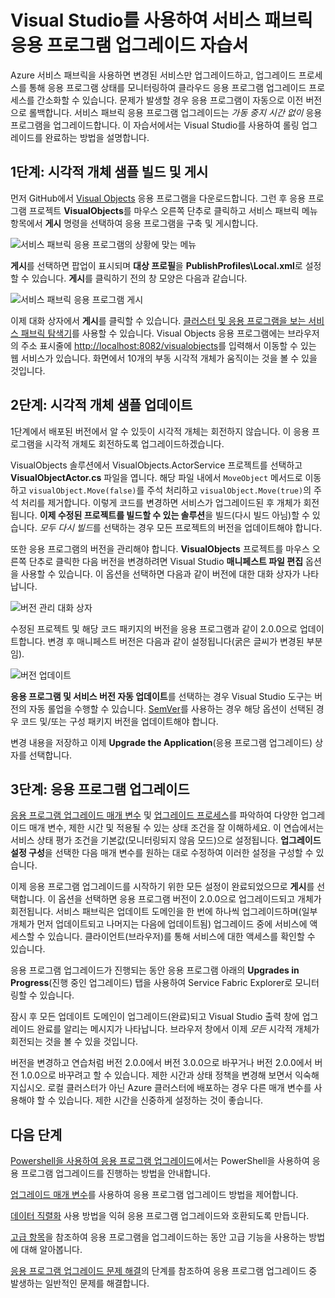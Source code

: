  <properties
   pageTitle="서비스 패브릭 앱 업그레이드 자습서 | Microsoft Azure"
   description="이 문서는 Visual Studio를 사용하여 서비스 패브릭 응용 프로그램의 배포, 코드 변경, 업그레이드 롤아웃 환경을 안내합니다."
   services="service-fabric"
   documentationCenter=".net"
   authors="mani-ramaswamy"
   manager="timlt"
   editor=""/>

<tags
   ms.service="service-fabric"
   ms.devlang="dotnet"
   ms.topic="article"
   ms.tgt_pltfrm="NA"
   ms.workload="NA"
   ms.date="09/14/2016"
   ms.author="subramar"/>



# Visual Studio를 사용하여 서비스 패브릭 응용 프로그램 업그레이드 자습서

Azure 서비스 패브릭을 사용하면 변경된 서비스만 업그레이드하고, 업그레이드 프로세스를 통해 응용 프로그램 상태를 모니터링하여 클라우드 응용 프로그램 업그레이드 프로세스를 간소화할 수 있습니다. 문제가 발생할 경우 응용 프로그램이 자동으로 이전 버전으로 롤백합니다. 서비스 패브릭 응용 프로그램 업그레이드는 *가동 중지 시간 없이* 응용 프로그램을 업그레이드합니다. 이 자습서에서는 Visual Studio를 사용하여 롤링 업그레이드를 완료하는 방법을 설명합니다.


## 1단계: 시각적 개체 샘플 빌드 및 게시

먼저 GitHub에서 [Visual Objects](https://github.com/Azure-Samples/service-fabric-dotnet-getting-started/tree/master/Actors/VisualObjects) 응용 프로그램을 다운로드합니다. 그런 후 응용 프로그램 프로젝트 **VisualObjects**를 마우스 오른쪽 단추로 클릭하고 서비스 패브릭 메뉴 항목에서 **게시** 명령을 선택하여 응용 프로그램을 구축 및 게시합니다.

![서비스 패브릭 응용 프로그램의 상황에 맞는 메뉴][image1]

**게시**를 선택하면 팝업이 표시되며 **대상 프로필**을 **PublishProfiles\\Local.xml**로 설정할 수 있습니다. **게시**를 클릭하기 전의 창 모양은 다음과 같습니다.

![서비스 패브릭 응용 프로그램 게시][image2]

이제 대화 상자에서 **게시**를 클릭할 수 있습니다. [클러스터 및 응용 프로그램을 보는 서비스 패브릭 탐색기](service-fabric-visualizing-your-cluster.md)를 사용할 수 있습니다. Visual Objects 응용 프로그램에는 브라우저의 주소 표시줄에 [http://localhost:8082/visualobjects](http://localhost:8082/visualobjects/)를 입력해서 이동할 수 있는 웹 서비스가 있습니다. 화면에서 10개의 부동 시각적 개체가 움직이는 것을 볼 수 있을 것입니다.

## 2단계: 시각적 개체 샘플 업데이트

1단계에서 배포된 버전에서 알 수 있듯이 시각적 개체는 회전하지 않습니다. 이 응용 프로그램을 시각적 개체도 회전하도록 업그레이드하겠습니다.

VisualObjects 솔루션에서 VisualObjects.ActorService 프로젝트를 선택하고 **VisualObjectActor.cs** 파일을 엽니다. 해당 파일 내에서 `MoveObject` 메서드로 이동하고 `visualObject.Move(false)`를 주석 처리하고 `visualObject.Move(true)`의 주석 처리를 제거합니다. 이렇게 코드를 변경하면 서비스가 업그레이드된 후 개체가 회전됩니다. **이제 수정된 프로젝트를 빌드할 수 있는 솔루션**을 빌드(다시 빌드 아님)할 수 있습니다. *모두 다시 빌드*를 선택하는 경우 모든 프로젝트의 버전을 업데이트해야 합니다.

또한 응용 프로그램의 버전을 관리해야 합니다. **VisualObjects** 프로젝트를 마우스 오른쪽 단추로 클릭한 다음 버전을 변경하려면 Visual Studio **매니페스트 파일 편집** 옵션을 사용할 수 있습니다. 이 옵션을 선택하면 다음과 같이 버전에 대한 대화 상자가 나타납니다.

![버전 관리 대화 상자][image3]

수정된 프로젝트 및 해당 코드 패키지의 버전을 응용 프로그램과 같이 2.0.0으로 업데이트합니다. 변경 후 매니페스트 버전은 다음과 같이 설정됩니다(굵은 글씨가 변경된 부분임).

![버전 업데이트][image4]

**응용 프로그램 및 서비스 버전 자동 업데이트**를 선택하는 경우 Visual Studio 도구는 버전의 자동 롤업을 수행할 수 있습니다. [SemVer](http://www.semver.org)를 사용하는 경우 해당 옵션이 선택된 경우 코드 및/또는 구성 패키지 버전을 업데이트해야 합니다.

변경 내용을 저장하고 이제 **Upgrade the Application**(응용 프로그램 업그레이드) 상자를 선택합니다.


## 3단계: 응용 프로그램 업그레이드

[응용 프로그램 업그레이드 매개 변수](service-fabric-application-upgrade-parameters.md) 및 [업그레이드 프로세스](service-fabric-application-upgrade.md)를 파악하여 다양한 업그레이드 매개 변수, 제한 시간 및 적용될 수 있는 상태 조건을 잘 이해하세요. 이 연습에서는 서비스 상태 평가 조건을 기본값(모니터링되지 않음 모드)으로 설정됩니다. **업그레이드 설정 구성**을 선택한 다음 매개 변수를 원하는 대로 수정하여 이러한 설정을 구성할 수 있습니다.

이제 응용 프로그램 업그레이드를 시작하기 위한 모든 설정이 완료되었으므로 **게시**를 선택합니다. 이 옵션을 선택하면 응용 프로그램 버전이 2.0.0으로 업그레이드되고 개체가 회전됩니다. 서비스 패브릭은 업데이트 도메인을 한 번에 하나씩 업그레이드하며(일부 개체가 먼저 업데이트되고 나머지는 다음에 업데이트됨) 업그레이드 중에 서비스에 액세스할 수 있습니다. 클라이언트(브라우저)를 통해 서비스에 대한 액세스를 확인할 수 있습니다.


응용 프로그램 업그레이드가 진행되는 동안 응용 프로그램 아래의 **Upgrades in Progress**(진행 중인 업그레이드) 탭을 사용하여 Service Fabric Explorer로 모니터링할 수 있습니다.

잠시 후 모든 업데이트 도메인이 업그레이드(완료)되고 Visual Studio 출력 창에 업그레이드 완료를 알리는 메시지가 나타납니다. 브라우저 창에서 이제 *모든* 시각적 개체가 회전되는 것을 볼 수 있을 것입니다.

버전을 변경하고 연습처럼 버전 2.0.0에서 버전 3.0.0으로 바꾸거나 버전 2.0.0에서 버전 1.0.0으로 바꾸려고 할 수 있습니다. 제한 시간과 상태 정책을 변경해 보면서 익숙해지십시오. 로컬 클러스터가 아닌 Azure 클러스터에 배포하는 경우 다른 매개 변수를 사용해야 할 수 있습니다. 제한 시간을 신중하게 설정하는 것이 좋습니다.


## 다음 단계

[Powershell을 사용하여 응용 프로그램 업그레이드](service-fabric-application-upgrade-tutorial-powershell.md)에서는 PowerShell을 사용하여 응용 프로그램 업그레이드를 진행하는 방법을 안내합니다.

[업그레이드 매개 변수](service-fabric-application-upgrade-parameters.md)를 사용하여 응용 프로그램 업그레이드 방법을 제어합니다.

[데이터 직렬화](service-fabric-application-upgrade-data-serialization.md) 사용 방법을 익혀 응용 프로그램 업그레이드와 호환되도록 만듭니다.

[고급 항목](service-fabric-application-upgrade-advanced.md)을 참조하여 응용 프로그램을 업그레이드하는 동안 고급 기능을 사용하는 방법에 대해 알아봅니다.

[응용 프로그램 업그레이드 문제 해결](service-fabric-application-upgrade-troubleshooting.md)의 단계를 참조하여 응용 프로그램 업그레이드 중 발생하는 일반적인 문제를 해결합니다.



[image1]: media/service-fabric-application-upgrade-tutorial/upgrade7.png
[image2]: media/service-fabric-application-upgrade-tutorial/upgrade1.png
[image3]: media/service-fabric-application-upgrade-tutorial/upgrade5.png
[image4]: media/service-fabric-application-upgrade-tutorial/upgrade6.png

<!---HONumber=AcomDC_0921_2016-->